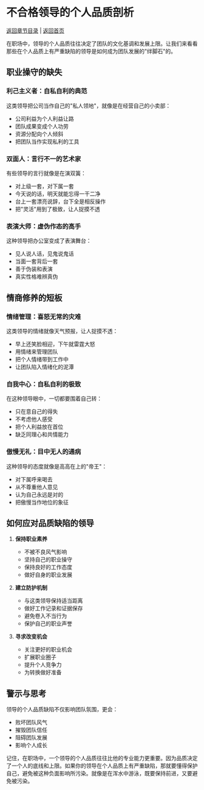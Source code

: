 # 不合格领导的个人品质剖析

[返回章节目录](./index.md) | [返回首页](../README.md)

在职场中，领导的个人品质往往决定了团队的文化基调和发展上限。让我们来看看那些在个人品质上有严重缺陷的领导是如何成为团队发展的"绊脚石"的。

## 职业操守的缺失

### 利己主义者：自私自利的典范

这类领导把公司当作自己的"私人领地"，就像是在经营自己的小卖部：

- 公司利益为个人利益让路
- 团队成果变成个人功劳
- 资源分配向个人倾斜
- 把团队当作实现私利的工具

### 双面人：言行不一的艺术家

有些领导的言行就像是在演双簧：

- 对上级一套，对下属一套
- 今天说的话，明天就能忘得一干二净
- 台上一套漂亮说辞，台下全是相反操作
- 把"灵活"用到了极致，让人捉摸不透

### 表演大师：虚伪作态的高手

这种领导把办公室变成了表演舞台：

- 见人说人话，见鬼说鬼话
- 当面一套背后一套
- 善于伪装和表演
- 真实性格难辨真伪

## 情商修养的短板

### 情绪管理：喜怒无常的灾难

这类领导的情绪就像天气预报，让人捉摸不透：

- 早上还笑脸相迎，下午就雷霆大怒
- 用情绪来管理团队
- 把个人情绪带到工作中
- 让团队陷入情绪化的泥潭

### 自我中心：自私自利的极致

在这种领导眼中，一切都要围着自己转：

- 只在意自己的得失
- 不考虑他人感受
- 把个人利益放在首位
- 缺乏同理心和共情能力

### 傲慢无礼：目中无人的通病

这种领导的态度就像是高高在上的"帝王"：

- 对下属呼来喝去
- 从不尊重他人意见
- 认为自己永远是对的
- 把傲慢当作地位的象征

## 如何应对品质缺陷的领导

1. **保持职业素养**
   - 不被不良风气影响
   - 坚持自己的职业操守
   - 保持良好的工作态度
   - 做好自身的职业发展

2. **建立防护机制**
   - 与这类领导保持适当距离
   - 做好工作记录和证据保存
   - 避免卷入不当行为
   - 保护自己的职业声誉

3. **寻求改变机会**
   - 关注更好的职业机会
   - 扩展职业圈子
   - 提升个人竞争力
   - 为转换做好准备

## 警示与思考

领导的个人品质缺陷不仅影响团队氛围，更会：

- 败坏团队风气
- 摧毁团队信任
- 阻碍团队发展
- 影响个人成长

记住，在职场中，一个领导的个人品质往往比他的专业能力更重要。因为品质决定了一个人的底线和上限。如果你的领导在个人品质上有严重缺陷，那就要懂得保护自己，避免被这种负面影响所污染。就像是在浑水中游泳，既要保持前进，又要避免被污染。

